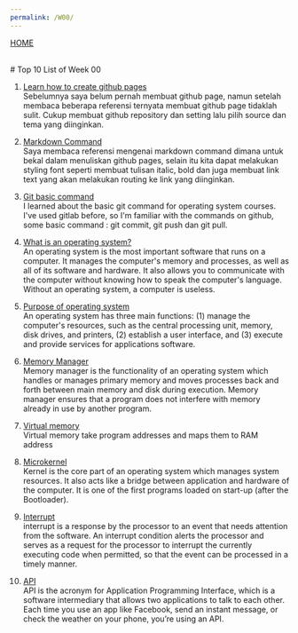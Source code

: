 ```yaml
---
permalink: /W00/
---
```

[HOME](../)

<br>
# Top 10 List of Week 00

1. [Learn how to create github pages](https://pages.github.com/)<br>
Sebelumnya saya belum pernah membuat github page, namun setelah membaca beberapa referensi ternyata membuat github page tidaklah sulit. Cukup membuat github repository dan setting lalu pilih source dan tema yang diinginkan.

2. [Markdown Command](https://www.markdownguide.org/cheat-sheet/)<br>
Saya membaca referensi mengenai markdown command dimana untuk bekal dalam menuliskan github pages, selain itu kita dapat melakukan styling font seperti membuat tulisan italic, bold dan juga membuat link text yang akan melakukan routing ke link yang diinginkan.

3. [Git basic command](http://guides.beanstalkapp.com/version-control/common-git-commands.html)<br>
I learned about the basic git command for operating system courses. I've used gitlab before, so I'm familiar with the commands on github, some basic command : git commit, git push dan git pull.

4. [What is an operating system?](https://edu.gcfglobal.org/en/computerbasics/understanding-operating-systems/1/)<br>
An operating system is the most important software that runs on a computer. It manages the computer's memory and processes, as well as all of its software and hardware. It also allows you to communicate with the computer without knowing how to speak the computer's language. Without an operating system, a computer is useless.

5. [Purpose of operating system](https://homepage.cs.uri.edu/faculty/wolfe/book/Readings/Reading07.htm)<br>
An operating system has three main functions: (1) manage the computer's resources, such as the central processing unit, memory, disk drives, and printers, (2) establish a user interface, and (3) execute and provide services for applications software.

6. [Memory Manager](https://www.youtube.com/watch?v=qdkxXygc3rE)<br>
Memory manager is the functionality of an operating system which handles or manages primary memory and moves processes back and forth between main memory and disk during execution. Memory manager ensures that a program does not interfere with memory already in use by another program. 

7. [Virtual memory](https://www.youtube.com/watch?v=qlH4-oHnBb8)<br>
Virtual memory take program addresses and maps them to RAM address

8. [Microkernel](https://www.geeksforgeeks.org/microkernel-in-operating-systems/)<br>
Kernel is the core part of an operating system which manages system resources. It also acts like a bridge between application and hardware of the computer. It is one of the first programs loaded on start-up (after the Bootloader).

9. [Interrupt](https://en.wikipedia.org/wiki/Interrupt)<br>
interrupt is a response by the processor to an event that needs attention from the software. An interrupt condition alerts the processor and serves as a request for the processor to interrupt the currently executing code when permitted, so that the event can be processed in a timely manner.

10. [API](https://www.mulesoft.com/resources/api/what-is-an-api)<br>
API is the acronym for Application Programming Interface, which is a software intermediary that allows two applications to talk to each other. Each time you use an app like Facebook, send an instant message, or check the weather on your phone, you’re using an API.

